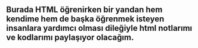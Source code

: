 ## Burada HTML öğrenirken bir yandan hem kendime hem de başka öğrenmek isteyen insanlara yardımcı olması dileğiyle html notlarımı ve kodlarımı paylaşıyor olacağım.
